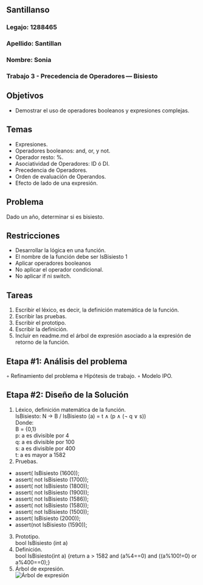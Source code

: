 ## Santillanso
### Legajo: 1288465
### Apellido: Santillan
### Nombre: Sonia
### Trabajo 3 - Precedencia de Operadores — Bisiesto
## Objetivos
- Demostrar el uso de operadores booleanos y expresiones complejas.
## Temas
- Expresiones.
- Operadores booleanos: and, or, y not.
- Operador resto: %.
- Asociatividad de Operadores: ID ó DI.
- Precedencia de Operadores.
- Orden de evaluación de Operandos.
- Efecto de lado de una expresión.
## Problema
Dado un año, determinar si es bisiesto.
## Restricciones
- Desarrollar la lógica en una función.
- El nombre de la función debe ser IsBisiesto 1
- Aplicar operadores booleanos
- No aplicar el operador condicional.
- No aplicar if ni switch.
## Tareas
1. Escribir el léxico, es decir, la definición matemática de la función.
2. Escribir las pruebas.
3. Escribir el prototipo.
4. Escribir la definición.
5. Incluir en readme.md el árbol de expresión asociado a la expresión de retorno
de la función.

 ## Etapa #1: Análisis del problema
◦ Refinamiento del problema e Hipótesis de trabajo.
◦ Modelo IPO.

## Etapa #2: Diseño de la Solución
1. Léxico, definición matemática de la función.  
IsBisiesto: N &rightarrow; B / IsBisiesto (a) = t &and; (p &and; (&not; q &or; s))  
Donde:  
B = {0,1}  
p: a es divisible por 4  
q: a es divisible por 100  
s: a es divisible por 400  
t: a es mayor a 1582  
2. Pruebas.
- assert( IsBisiesto (1600));
- assert( not IsBisiesto (1700));
- assert( not IsBisiesto (1800));
- assert( not IsBisiesto (1900));
- assert( not IsBisiesto (1586));
- assert( not IsBisiesto (1580));
- assert( not IsBisiesto (1500));
- assert( IsBisiesto (2000));
- assert(not IsBisiesto (1590));
3. Prototipo.  
bool IsBisiesto (int a)
4. Definición.  
bool IsBisiesto(int a) {return a > 1582 and (a%4==0) and ((a%100!=0) or a%400==0);}
5. Árbol de expresión.  
![Árbol de expresión](https://github.com/santillanso/AED/blob/master/03-Bisiesto/Arbol%20de%20expresi%C3%B3n.png)

